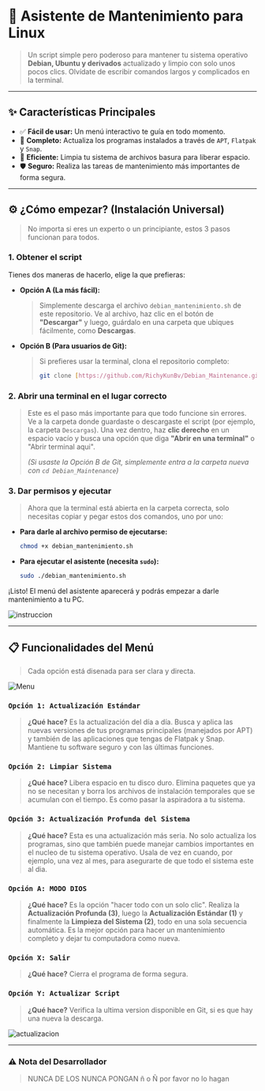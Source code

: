 # 🚀 Asistente de Mantenimiento para Linux
> Un script simple pero poderoso para mantener tu sistema operativo **Debian, Ubuntu y derivados** actualizado y limpio con solo unos pocos clics. Olvídate de escribir comandos largos y complicados en la terminal.

---

## ✨ Características Principales

-   ✅ **Fácil de usar:** Un menú interactivo te guía en todo momento.
-   🔄 **Completo:** Actualiza los programas instalados a través de `APT`, `Flatpak` y `Snap`.
-   🧹 **Eficiente:** Limpia tu sistema de archivos basura para liberar espacio.
-   🛡️ **Seguro:** Realiza las tareas de mantenimiento más importantes de forma segura.

---

## ⚙️ ¿Cómo empezar? (Instalación Universal)
> No importa si eres un experto o un principiante, estos 3 pasos funcionan para todos.

### 1. Obtener el script
Tienes dos maneras de hacerlo, elige la que prefieras:

* **Opción A (La más fácil):**
    > Simplemente descarga el archivo `debian_mantenimiento.sh` de este repositorio. Ve al archivo, haz clic en el botón de **"Descargar"** y luego, guárdalo en una carpeta que ubiques fácilmente, como **Descargas**.

* **Opción B (Para usuarios de Git):**
    > Si prefieres usar la terminal, clona el repositorio completo:
    > ```bash
    > git clone [https://github.com/RichyKunBv/Debian_Maintenance.git](https://github.com/RichyKunBv/Debian_Maintenance.git)
    > ```

### 2. Abrir una terminal en el lugar correcto
> Este es el paso más importante para que todo funcione sin errores. Ve a la carpeta donde guardaste o descargaste el script (por ejemplo, la carpeta `Descargas`). Una vez dentro, haz **clic derecho** en un espacio vacío y busca una opción que diga **"Abrir en una terminal"** o "Abrir terminal aqui".
>
> *(Si usaste la Opción B de Git, simplemente entra a la carpeta nueva con `cd Debian_Maintenance`)*

### 3. Dar permisos y ejecutar
> Ahora que la terminal está abierta en la carpeta correcta, solo necesitas copiar y pegar estos dos comandos, uno por uno:

* **Para darle al archivo permiso de ejecutarse:**
    ```bash
    chmod +x debian_mantenimiento.sh
    ```

* **Para ejecutar el asistente (necesita `sudo`):**
    ```bash
    sudo ./debian_mantenimiento.sh
    ```
¡Listo! El menú del asistente aparecerá y podrás empezar a darle mantenimiento a tu PC.

![instruccion](https://github.com/user-attachments/assets/840f5e0a-86e8-4801-b837-fc0eeda52318)

---

## 📋 Funcionalidades del Menú
> Cada opción está disenada para ser clara y directa.

![Menu](https://github.com/user-attachments/assets/fc69b9e2-9dd7-430d-839b-c2612354b459)


### `Opción 1: Actualización Estándar`
> **¿Qué hace?** Es la actualización del día a día. Busca y aplica las nuevas versiones de tus programas principales (manejados por APT) y también de las aplicaciones que tengas de Flatpak y Snap. Mantiene tu software seguro y con las últimas funciones.

### `Opción 2: Limpiar Sistema`
> **¿Qué hace?** Libera espacio en tu disco duro. Elimina paquetes que ya no se necesitan y borra los archivos de instalación temporales que se acumulan con el tiempo. Es como pasar la aspiradora a tu sistema.

### `Opción 3: Actualización Profunda del Sistema`
> **¿Qué hace?** Esta es una actualización más seria. No solo actualiza los programas, sino que también puede manejar cambios importantes en el nucleo de tu sistema operativo. Usala de vez en cuando, por ejemplo, una vez al mes, para asegurarte de que todo el sistema este al dia.

### `Opción A: MODO DIOS`
> **¿Qué hace?** Es la opción "hacer todo con un solo clic". Realiza la **Actualización Profunda (3)**, luego la **Actualización Estándar (1)** y finalmente la **Limpieza del Sistema (2)**, todo en una sola secuencia automática. Es la mejor opción para hacer un mantenimiento completo y dejar tu computadora como nueva.

### `Opción X: Salir`
> **¿Qué hace?** Cierra el programa de forma segura.

### `Opción Y: Actualizar Script`
> **¿Qué hace?** Verifica la ultima version disponible en Git, si es que hay una nueva la descarga.

![actualizacion](https://github.com/user-attachments/assets/7d00926d-3cb2-421e-b67b-883df5455856)


---
### ⚠️ Nota del Desarrollador
> NUNCA DE LOS NUNCA PONGAN ñ o Ñ por favor no lo hagan
